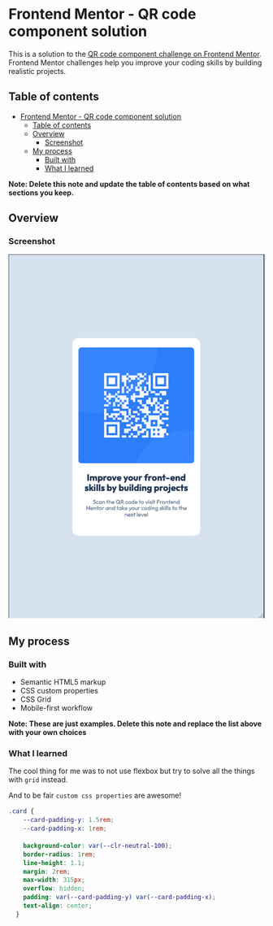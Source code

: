 # Frontend Mentor - QR code component solution

This is a solution to the [QR code component challenge on Frontend Mentor](https://www.frontendmentor.io/challenges/qr-code-component-iux_sIO_H). Frontend Mentor challenges help you improve your coding skills by building realistic projects. 

## Table of contents

- [Frontend Mentor - QR code component solution](#frontend-mentor---qr-code-component-solution)
  - [Table of contents](#table-of-contents)
  - [Overview](#overview)
    - [Screenshot](#screenshot)
  - [My process](#my-process)
    - [Built with](#built-with)
    - [What I learned](#what-i-learned)

**Note: Delete this note and update the table of contents based on what sections you keep.**

## Overview

### Screenshot

![](./screenshot.png)

## My process

### Built with

- Semantic HTML5 markup
- CSS custom properties
- CSS Grid
- Mobile-first workflow

**Note: These are just examples. Delete this note and replace the list above with your own choices**

### What I learned

The cool thing for me was to not use flexbox but try to solve all the things with `grid` instead. 

And to be fair `custom css properties` are awesome!


```css
.card {
    --card-padding-y: 1.5rem;
    --card-padding-x: 1rem;

    background-color: var(--clr-neutral-100);
    border-radius: 1rem;
    line-height: 1.1;
    margin: 2rem;
    max-width: 315px;
    overflow: hidden;
    padding: var(--card-padding-y) var(--card-padding-x);
    text-align: center;
  }
```